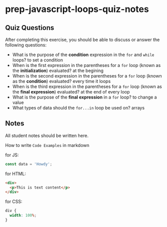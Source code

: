 # prep-javascript-loops-quiz-notes

## Quiz Questions

After completing this exercise, you should be able to discuss or answer the following questions:

- What is the purpose of the **condition** expression in the `for` and `while` loops?
  to set a condition
- When is the first expression in the parentheses for a `for` loop (known as the **initialization**) evaluated?
  at the begining
- When is the second expression in the parentheses for a `for` loop (known as the **condition**) evaluated?
  every time it loops
- When is the third expression in the parentheses for a `for` loop (known as the **final expression**) evaluated?
  at the end of every loop
- What is the purpose of the **final expression** in a `for` loop?
  to change a value
- What types of data should the `for...in` loop be used on?
  arrays

## Notes

All student notes should be written here.

How to write `Code Examples` in markdown

for JS:

```javascript
const data = 'Howdy';
```

for HTML:

```html
<div>
  <p>This is text content</p>
</div>
```

for CSS:

```css
div {
  width: 100%;
}
```

